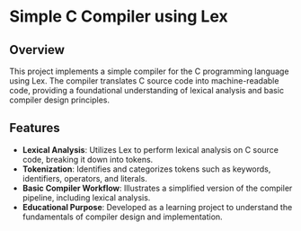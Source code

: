 # Simple C Compiler using Lex

## Overview
This project implements a simple compiler for the C programming language using Lex. The compiler translates C source code into machine-readable code, providing a foundational understanding of lexical analysis and basic compiler design principles.

## Features
- **Lexical Analysis**: Utilizes Lex to perform lexical analysis on C source code, breaking it down into tokens.
- **Tokenization**: Identifies and categorizes tokens such as keywords, identifiers, operators, and literals.
- **Basic Compiler Workflow**: Illustrates a simplified version of the compiler pipeline, including lexical analysis.
- **Educational Purpose**: Developed as a learning project to understand the fundamentals of compiler design and implementation.
